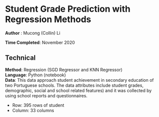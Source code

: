 # Student Grade Prediction with Regression Methods


**Author** : Mucong (Collin) Li

**Time Completed**: November 2020 


## Technical
**Method**: Regression (SGD Regressor and KNN Regressor)     
**Language**: Python (notebook)        
**Data**: 
This data approach student achievement in secondary education of two Portuguese schools. The data attributes include student grades, demographic, social and school related features) and it was collected by using school reports and questionnaires. 
 - Row: 395 rows of student
 - Column: 33 columns



